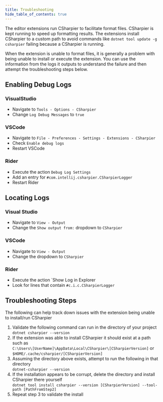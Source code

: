 ```yaml
---
title: Troubleshooting
hide_table_of_contents: true
---
```


The editor extensions run CSharpier to facilitate format files.
CSharpier is kept running to speed up formatting results.
The extensions install CSharpier to a custom path to avoid commands like `dotnet tool update -g csharpier` failing because a CSharpier is running.

When the extension is unable to format files, it is generally a problem with being unable to install or execute the extension. You can use the information from the logs it outputs to understand the failure and then attempt the troubleshooting steps below.

## Enabling Debug Logs
### VisualStudio
- Navigate to `Tools - Options - CSharpier`
- Change `Log Debug Messages` to `true`

### VSCode
- Navigate to `File - Preferences - Settings - Extensions - CSharpier`
- Check `Enable debug logs`
- Restart VSCode

### Rider
- Execute the action `Debug Log Settings`
- Add an entry for `#com.intellij.csharpier.CSharpierLogger`
- Restart Rider

## Locating Logs
### Visual Studio
- Navigate to `View - Output`
- Change the `Show output from:` dropdown to `CSharpier`

### VSCode
- Navigate to `View - Output`
- Change the dropdown to `CSharpier`

### Rider
- Execute the action `Show Log in Explorer
- Look for lines that contain `#c.i.c.CSharpierLogger`

## Troubleshooting Steps
The following can help track down issues with the extension being unable to install/run CSharpier

1. Validate the following command can run in the directory of your project<br/>
   `dotnet csharpier --version`
2. If the extension was able to install CSharpier it should exist at a path such as<br/>
   `C:\Users\[UserName]\AppData\Local\CSharpier\[CSharpierVersion]` or<br/>
   `$HOME/.cache/csharpier/[CSharpierVersion]`
3. Assuming the directory above exists, attempt to run the following in that directory<br/>
   `dotnet-csharpier --version`
4. If the installation appears to be corrupt, delete the directory and install CSharpier there yourself<br/>
   `dotnet tool install csharpier --version [CSharpierVersion] --tool-path [PathFromStep2]`
5. Repeat step 3 to validate the install
